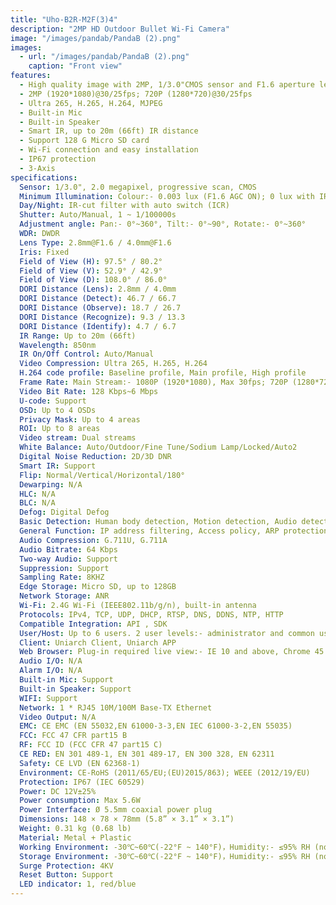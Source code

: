 ```yaml
---
title: "Uho-B2R-M2F(3)4"
description: "2MP HD Outdoor Bullet Wi-Fi Camera"
image: "/images/pandab/PandaB (2).png"
images:
  - url: "/images/pandab/PandaB (2).png"
    caption: "Front view"
features:
  - High quality image with 2MP, 1/3.0"CMOS sensor and F1.6 aperture lens
  - 2MP (1920*1080)@30/25fps; 720P (1280*720)@30/25fps
  - Ultra 265, H.265, H.264, MJPEG
  - Built-in Mic
  - Built-in Speaker
  - Smart IR, up to 20m (66ft) IR distance
  - Support 128 G Micro SD card
  - Wi-Fi connection and easy installation
  - IP67 protection
  - 3-Axis
specifications: 
  Sensor: 1/3.0", 2.0 megapixel, progressive scan, CMOS
  Minimum Illumination: Colour:- 0.003 lux (F1.6 AGC ON); 0 lux with IR on
  Day/Night: IR-cut filter with auto switch (ICR)
  Shutter: Auto/Manual, 1 ~ 1/100000s
  Adjustment angle: Pan:- 0°~360°, Tilt:- 0°~90°, Rotate:- 0°~360°
  WDR: DWDR
  Lens Type: 2.8mm@F1.6 / 4.0mm@F1.6
  Iris: Fixed
  Field of View (H): 97.5° / 80.2°
  Field of View (V): 52.9° / 42.9°
  Field of View (D): 108.0° / 86.0°
  DORI Distance (Lens): 2.8mm / 4.0mm
  DORI Distance (Detect): 46.7 / 66.7
  DORI Distance (Observe): 18.7 / 26.7
  DORI Distance (Recognize): 9.3 / 13.3
  DORI Distance (Identify): 4.7 / 6.7
  IR Range: Up to 20m (66ft)
  Wavelength: 850nm
  IR On/Off Control: Auto/Manual
  Video Compression: Ultra 265, H.265, H.264
  H.264 code profile: Baseline profile, Main profile, High profile
  Frame Rate: Main Stream:- 1080P (1920*1080), Max 30fps; 720P (1280*720), Max 30fps; Sub Stream:- 640*360,Max 30fps; 2CIF(704*288), Max 30fps; CIF(352*288), Max 30fps
  Video Bit Rate: 128 Kbps~6 Mbps
  U-code: Support
  OSD: Up to 4 OSDs
  Privacy Mask: Up to 4 areas
  ROI: Up to 8 areas
  Video stream: Dual streams
  White Balance: Auto/Outdoor/Fine Tune/Sodium Lamp/Locked/Auto2
  Digital Noise Reduction: 2D/3D DNR
  Smart IR: Support
  Flip: Normal/Vertical/Horizontal/180°
  Dewarping: N/A
  HLC: N/A
  BLC: N/A
  Defog: Digital Defog
  Basic Detection: Human body detection, Motion detection, Audio detection
  General Function: IP address filtering, Access policy, ARP protection, RTSP authentication, User authentication, HTTP authentication
  Audio Compression: G.711U, G.711A
  Audio Bitrate: 64 Kbps
  Two-way Audio: Support
  Suppression: Support
  Sampling Rate: 8KHZ
  Edge Storage: Micro SD, up to 128GB
  Network Storage: ANR
  Wi-Fi: 2.4G Wi-Fi (IEEE802.11b/g/n), built-in antenna
  Protocols: IPv4, TCP, UDP, DHCP, RTSP, DNS, DDNS, NTP, HTTP
  Compatible Integration: API , SDK
  User/Host: Up to 6 users. 2 user levels:- administrator and common user
  Client: Uniarch Client, Uniarch APP
  Web Browser: Plug-in required live view:- IE 10 and above, Chrome 45 and above, Firefox 52 and above, Edge 79 and above; Plug-in free live view:- Chrome 57.0 and above, Firefox 58.0 and above, Edge 16 and above
  Audio I/O: N/A
  Alarm I/O: N/A
  Built-in Mic: Support
  Built-in Speaker: Support
  WIFI: Support
  Network: 1 * RJ45 10M/100M Base-TX Ethernet
  Video Output: N/A
  EMC: CE EMC (EN 55032,EN 61000-3-3,EN IEC 61000-3-2,EN 55035)
  FCC: FCC 47 CFR part15 B
  RF: FCC ID (FCC CFR 47 part15 C)
  CE RED: EN 301 489-1, EN 301 489-17, EN 300 328, EN 62311
  Safety: CE LVD (EN 62368-1)
  Environment: CE-RoHS (2011/65/EU;(EU)2015/863); WEEE (2012/19/EU)
  Protection: IP67 (IEC 60529)
  Power: DC 12V±25%
  Power consumption: Max 5.6W
  Power Interface: Ø 5.5mm coaxial power plug
  Dimensions: 148 × 78 × 78mm (5.8” × 3.1” × 3.1”)
  Weight: 0.31 kg (0.68 lb)
  Material: Metal + Plastic
  Working Environment: -30℃~60℃(-22°F ~ 140°F)，Humidity:- ≤95% RH (non-condensing)
  Storage Environment: -30℃~60℃(-22°F ~ 140°F)，Humidity:- ≤95% RH (non-condensing)
  Surge Protection: 4KV
  Reset Button: Support
  LED indicator: 1, red/blue
---
```

